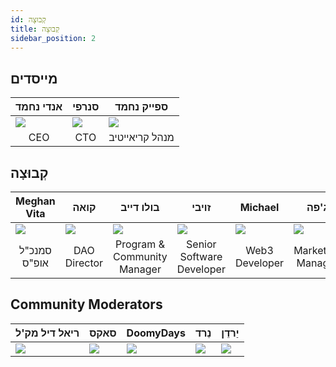 ```yaml
---
id: קְבוּצָה
title: קְבוּצָה
sidebar_position: 2
---
```


## מייסדים

| אנדי נחמד                 | סנרפי                     | ספייק נחמד                |
| ------------------------- | ------------------------- | ------------------------- |
| ![](/img/NiftyAndy.png)   | ![](/img/snarfy.png)      | ![](/img/NiftySpike.png)  |
| <div align="center"> CEO </div> | <div align="center"> CTO </div> | <div align="center"> מנהל קריאייטיב </div> |

## קְבוּצָה

| Meghan Vita               | קואה                      | בולו דייב                 | זויבי                     | Michael                    | ג'פה                      |
| ------------------------- | ------------------------- | ------------------------- | ------------------------- | -------------------------- | ------------------------- |
| ![](/img/NiftyMorgan.png) | ![](/img/koa.png)         | ![](/img/bolo.png)        | ![](/img/zoiby.png)       | ![](/img/NiftyMichael.png) | ![](/img/jeppe.png)       |
| <div align="center"> סמנכ"ל אופ"ס </div> | <div align="center"> DAO Director </div> | <div align="center"> Program & Community Manager </div> | <div align="center"> Senior Software Developer </div> | <div align="center"> Web3 Developer </div>  | <div align="center"> Marketing Manager </div> |

## Community Moderators

| <div align="center"> ריאל דיל מק'ל </div> | <div align="center"> סאקס </div> | <div align="center"> DoomyDays </div> | <div align="center"> נֵרד </div> | <div align="center"> יַרדֵן </div> |
| ------------------------- | -------------------------- | -------------------------- | -------------------------- | -------------------------- |
| ![](/img/realdeal.png)    | ![](/img/sacx.png)         | ![](/img/doomy.png)        | ![](/img/nard.png)         | ![](/img/jordan.png)       |
